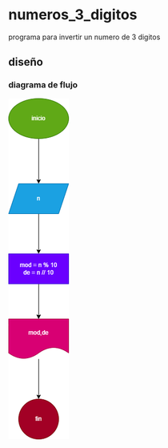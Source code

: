 # numeros_3_digitos
programa para invertir un numero de 3 digitos

## diseño

### diagrama de flujo

![diagrama de flujo](diagrama.png "diagrama de flujo")
